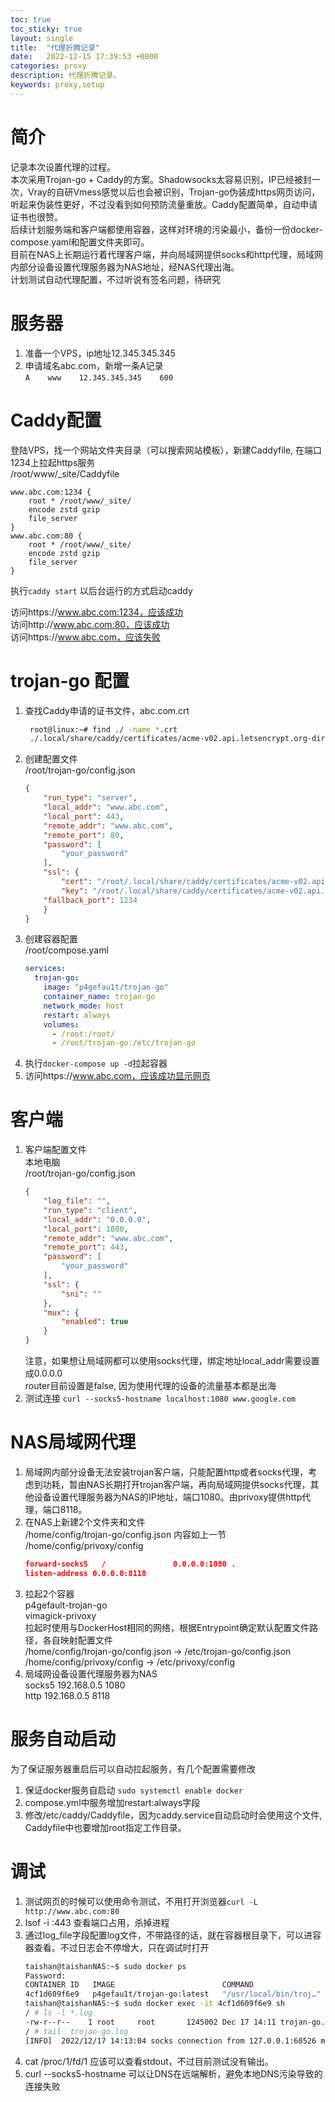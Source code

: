 ```yaml
---
toc: true
toc_sticky: true
layout: single
title:  "代理折腾记录"
date:   2022-12-15 17:39:53 +0800
categories: proxy
description: 代理折腾记录。
keywords: proxy,setup
---
```


# 简介
记录本次设置代理的过程。  
本次采用Trojan-go + Caddy的方案。Shadowsocks太容易识别，IP已经被封一次，Vray的自研Vmess感觉以后也会被识别，Trojan-go伪装成https网页访问，听起来伪装性更好，不过没看到如何预防流量重放。Caddy配置简单，自动申请证书也很赞。  
后续计划服务端和客户端都使用容器，这样对环境的污染最小，备份一份docker-compose.yaml和配置文件夹即可。  
目前在NAS上长期运行着代理客户端，并向局域网提供socks和http代理，局域网内部分设备设置代理服务器为NAS地址，经NAS代理出海。  
计划测试自动代理配置，不过听说有签名问题，待研究  

# 服务器  
1. 准备一个VPS，ip地址12.345.345.345  
2. 申请域名abc.com，新增一条A记录  
`A    www    12.345.345.345    600`  

# Caddy配置  
登陆VPS，找一个网站文件夹目录（可以搜索网站模板），新建Caddyfile, 在端口1234上拉起https服务  
/root/www/_site/Caddyfile  
```
www.abc.com:1234 {
    root * /root/www/_site/
    encode zstd gzip
    file_server
}
www.abc.com:80 {
    root * /root/www/_site/
    encode zstd gzip
    file_server
}
```
执行`caddy start` 以后台运行的方式启动caddy  

访问https://www.abc.com:1234，应该成功  
访问http://www.abc.com:80，应该成功  
访问https://www.abc.com，应该失败  

# trojan-go 配置  
1. 查找Caddy申请的证书文件，abc.com.crt  
   ```bash
    root@linux:~# find ./ -name *.crt 
    ./.local/share/caddy/certificates/acme-v02.api.letsencrypt.org-directory/www.abc.com/www.abc.com.crt
   ```
2. 创建配置文件  
    /root/trojan-go/config.json  
    ```json
    {
        "run_type": "server",
        "local_addr": "www.abc.com",
        "local_port": 443,
        "remote_addr": "www.abc.com",
        "remote_port": 80,
        "password": [
            "your_password"
        ],
        "ssl": {
            "cert": "/root/.local/share/caddy/certificates/acme-v02.api.letsencrypt.org-directory/www.abc.com/www.abc.com.crt",
            "key": "/root/.local/share/caddy/certificates/acme-v02.api.letsencrypt.org-directory/www.abc.com/www.abc.com.key",
        "fallback_port": 1234
        }
    }
    ```
3. 创建容器配置  
    /root/compose.yaml  
    ```yaml
    services:
      trojan-go:
        image: "p4gefau1t/trojan-go"
        container_name: trojan-go
        network_mode: host
        restart: always
        volumes:
          - /root:/root/
          - /root/trojan-go:/etc/trojan-go
    ```
4. 执行`docker-compose up -d`拉起容器   
5. 访问https://www.abc.com，应该成功显示网页  

# 客户端
1. 客户端配置文件  
    本地电脑  
    /root/trojan-go/config.json  
    ```json
    {
        "log_file": "",
        "run_type": "client",
        "local_addr": "0.0.0.0",
        "local_port": 1080,
        "remote_addr": "www.abc.com",
        "remote_port": 443,
        "password": [
            "your_password"
        ],
        "ssl": {
            "sni": ""
        },
        "mux": {
            "enabled": true
        }
    }
    ```
    注意，如果想让局域网都可以使用socks代理，绑定地址local_addr需要设置成0.0.0.0  
    router目前设置是false, 因为使用代理的设备的流量基本都是出海  
2. 测试连接
`curl --socks5-hostname localhost:1080 www.google.com`  

# NAS局域网代理  
1. 局域网内部分设备无法安装trojan客户端，只能配置http或者socks代理，考虑到功耗，暂由NAS长期打开trojan客户端，再向局域网提供socks代理，其他设备设置代理服务器为NAS的IP地址，端口1080。由privoxy提供http代理，端口8118。  
2. 在NAS上新建2个文件夹和文件  
    /home/config/trojan-go/config.json
    内容如上一节  
    /home/config/privoxy/config  
    ```json
    forward-socks5   /               0.0.0.0:1080 .
    listen-address 0.0.0.0:8118
    ```
3. 拉起2个容器  
    p4gefault-trojan-go  
    vimagick-privoxy  
    拉起时使用与DockerHost相同的网络，根据Entrypoint确定默认配置文件路径，各自映射配置文件  
    /home/config/trojan-go/config.json -> /etc/trojan-go/config.json  
    /home/config/privoxy/config -> /etc/privoxy/config  
4. 局域网设备设置代理服务器为NAS  
    socks5  192.168.0.5  1080  
    http  192.168.0.5 8118  

# 服务自动启动
为了保证服务器重启后可以自动拉起服务，有几个配置需要修改
1. 保证docker服务自启动
   `sudo systemctl enable docker`
2. compose.yml中服务增加restart:always字段
3. 修改/etc/caddy/Caddyfile，因为caddy.service自动启动时会使用这个文件, Caddyfile中也要增加root指定工作目录。

# 调试
1. 测试网页的时候可以使用命令测试，不用打开浏览器`curl -L http://www.abc.com:80`  
2. lsof -i :443 查看端口占用，杀掉进程  
3. 通过log_file字段配置log文件，不带路径的话，就在容器根目录下，可以进容器查看。不过日志会不停增大，只在调试时打开  
    ```bash
    taishan@taishanNAS:~$ sudo docker ps
    Password:
    CONTAINER ID   IMAGE                        COMMAND                  CREATED       STATUS        PORTS     NAMES
    4cf1d609f6e9   p4gefau1t/trojan-go:latest   "/usr/local/bin/troj…"   13 days ago   Up 24 hours             p4gefau1t-trojan-go1
    taishan@taishanNAS:~$ sudo docker exec -it 4cf1d609f6e9 sh
    / # ls -l *.log
    -rw-r--r--    1 root     root       1245002 Dec 17 14:11 trojan-go.log
    / # tail  trojan-go.log
    [INFO]  2022/12/17 14:13:04 socks connection from 127.0.0.1:60526 metadata dauth-lp1.ndas.srv.nintendo.net:443
    ```
4. cat /proc/1/fd/1 应该可以查看stdout，不过目前测试没有输出。  
5. curl --socks5-hostname 可以让DNS在远端解析，避免本地DNS污染导致的连接失败
